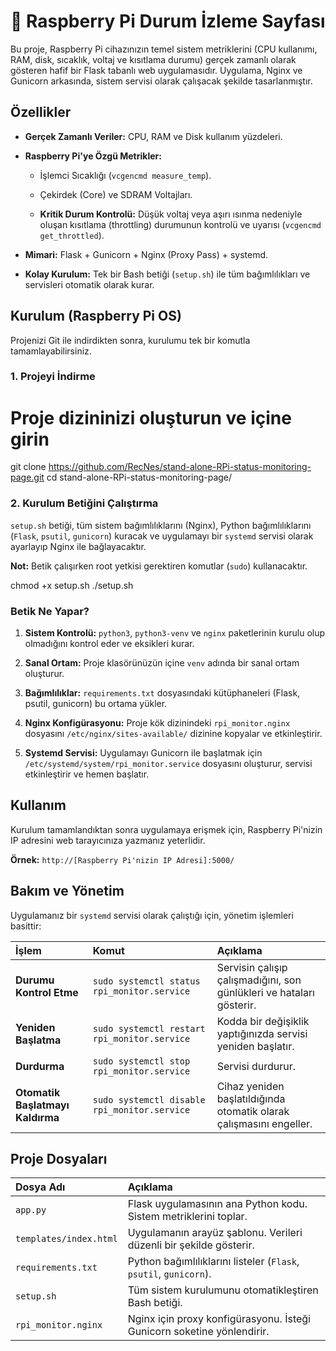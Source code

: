 # 🍓 Raspberry Pi Durum İzleme Sayfası

Bu proje, Raspberry Pi cihazınızın temel sistem metriklerini (CPU kullanımı, RAM, disk, sıcaklık, voltaj ve kısıtlama durumu) gerçek zamanlı olarak gösteren hafif bir Flask tabanlı web uygulamasıdır. Uygulama, Nginx ve Gunicorn arkasında, sistem servisi olarak çalışacak şekilde tasarlanmıştır.

## Özellikler

* **Gerçek Zamanlı Veriler:** CPU, RAM ve Disk kullanım yüzdeleri.

* **Raspberry Pi'ye Özgü Metrikler:**

  * İşlemci Sıcaklığı (`vcgencmd measure_temp`).

  * Çekirdek (Core) ve SDRAM Voltajları.

  * **Kritik Durum Kontrolü:** Düşük voltaj veya aşırı ısınma nedeniyle oluşan kısıtlama (throttling) durumunun kontrolü ve uyarısı (`vcgencmd get_throttled`).

* **Mimari:** Flask + Gunicorn + Nginx (Proxy Pass) + systemd.

* **Kolay Kurulum:** Tek bir Bash betiği (`setup.sh`) ile tüm bağımlılıkları ve servisleri otomatik olarak kurar.

## Kurulum (Raspberry Pi OS)

Projenizi Git ile indirdikten sonra, kurulumu tek bir komutla tamamlayabilirsiniz.

### 1. Projeyi İndirme


# Proje dizininizi oluşturun ve içine girin

git clone https://github.com/RecNes/stand-alone-RPi-status-monitoring-page.git
cd stand-alone-RPi-status-monitoring-page/


### 2. Kurulum Betiğini Çalıştırma

`setup.sh` betiği, tüm sistem bağımlılıklarını (Nginx), Python bağımlılıklarını (`Flask`, `psutil`, `gunicorn`) kuracak ve uygulamayı bir `systemd` servisi olarak ayarlayıp Nginx ile bağlayacaktır.

**Not:** Betik çalışırken root yetkisi gerektiren komutlar (`sudo`) kullanacaktır.


chmod +x setup.sh
./setup.sh


### Betik Ne Yapar?

1. **Sistem Kontrolü:** `python3`, `python3-venv` ve `nginx` paketlerinin kurulu olup olmadığını kontrol eder ve eksikleri kurar.

2. **Sanal Ortam:** Proje klasörünüzün içine `venv` adında bir sanal ortam oluşturur.

3. **Bağımlılıklar:** `requirements.txt` dosyasındaki kütüphaneleri (Flask, psutil, gunicorn) bu ortama yükler.

4. **Nginx Konfigürasyonu:** Proje kök dizinindeki `rpi_monitor.nginx` dosyasını `/etc/nginx/sites-available/` dizinine kopyalar ve etkinleştirir.

5. **Systemd Servisi:** Uygulamayı Gunicorn ile başlatmak için `/etc/systemd/system/rpi_monitor.service` dosyasını oluşturur, servisi etkinleştirir ve hemen başlatır.

## Kullanım

Kurulum tamamlandıktan sonra uygulamaya erişmek için, Raspberry Pi'nizin IP adresini web tarayıcınıza yazmanız yeterlidir.

**Örnek:** `http://[Raspberry Pi'nizin IP Adresi]:5000/`

## Bakım ve Yönetim

Uygulamanız bir `systemd` servisi olarak çalıştığı için, yönetim işlemleri basittir:

| İşlem | Komut | Açıklama |
| :--- | :--- | :--- |
| **Durumu Kontrol Etme** | `sudo systemctl status rpi_monitor.service` | Servisin çalışıp çalışmadığını, son günlükleri ve hataları gösterir. |
| **Yeniden Başlatma** | `sudo systemctl restart rpi_monitor.service` | Kodda bir değişiklik yaptığınızda servisi yeniden başlatır. |
| **Durdurma** | `sudo systemctl stop rpi_monitor.service` | Servisi durdurur. |
| **Otomatik Başlatmayı Kaldırma** | `sudo systemctl disable rpi_monitor.service` | Cihaz yeniden başlatıldığında otomatik olarak çalışmasını engeller. |

## Proje Dosyaları

| Dosya Adı | Açıklama |
| :--- | :--- |
| `app.py` | Flask uygulamasının ana Python kodu. Sistem metriklerini toplar. |
| `templates/index.html` | Uygulamanın arayüz şablonu. Verileri düzenli bir şekilde gösterir. |
| `requirements.txt` | Python bağımlılıklarını listeler (`Flask`, `psutil`, `gunicorn`). |
| `setup.sh` | Tüm sistem kurulumunu otomatikleştiren Bash betiği. |
| `rpi_monitor.nginx` | Nginx için proxy konfigürasyonu. İsteği Gunicorn soketine yönlendirir. |
